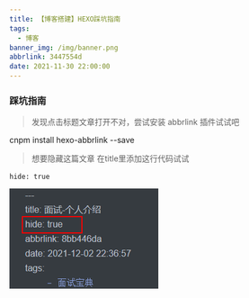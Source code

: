 ```yaml
---
title: 【博客搭建】HEXO踩坑指南
tags:
  - 博客
banner_img: /img/banner.png
abbrlink: 3447554d
date: 2021-11-30 22:00:00
---
```


 ### 踩坑指南

> 发现点击标题文章打开不对，尝试安装 abbrlink 插件试试吧

cnpm install hexo-abbrlink --save



> 想要隐藏这篇文章
在title里添加这行代码试试
```
hide: true
```



![](/img/1638799083784.png)

